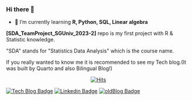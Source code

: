 ### Hi there 👋

- 🌱 I’m currently learning **R, Python, SQL, Linear algebra**

**\[SDA_TeamProject_SGUniv_2023-2\]** repo is my first project with R & Statistic knowledge.

"SDA" stands for "Statistics Data Analysis" which is the course name.

If you really wanted to know me it is recommended to see my Tech blog.(It was built by Quarto and also Bilingual Blog!)

<!--
**oooo12-git/oooo12-git** is a ✨ _special_ ✨ repository because its `README.md` (this file) appears on your GitHub profile.

Here are some ideas to get you started:

- 🔭 I’m currently working on ...
- 👯 I’m looking to collaborate on ...
- 🤔 I’m looking for help with ...
- 💬 Ask me about ...
- 📫 How to reach me: ...
- 😄 Pronouns: ...
- ⚡ Fun fact: ...
-->

  <div align=center>
	
  [![Hits](https://hits.seeyoufarm.com/api/count/incr/badge.svg?url=https%3A%2F%2Fgithub.com%2Foooo12-git)](https://hits.seeyoufarm.com) 
	
  </div>

[![Tech Blog Badge](http://img.shields.io/badge/-Tech%20blog-276DC3?style=flat-square&logo=r&link=https://oooo12.ooo/)](https://oooo12.ooo/)
[![Linkedin Badge](https://img.shields.io/badge/-LinkedIn-blue?style=flat-square&logo=Linkedin&logoColor=white&link=https://www.linkedin.com/in/oooo12)](https://www.linkedin.com/in/oooo12)
[![oldBlog Badge](http://img.shields.io/badge/-old%20blog-000000?style=flat-square&logo=tistory&link=https://oooo12.tistory.com/)](https://oooo12.tistory.com/)
